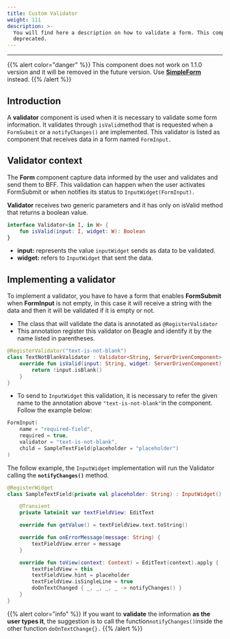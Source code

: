 ```yaml
---
title: Custom Validator
weight: 111
description: >-
  You will find here a description on how to validate a form. This component is
  deprecated.
---
```


---

{{% alert color="danger" %}}
This component does not work on 1.1.0 version and it will be removed in the future version. Use [**SimpleForm**](../../../../api/components/form/simple-form) instead. 
{{% /alert %}}

## Introduction

A **validator** component is used when it is necessary to validate some form information. It validates through `isValid`method that is  requested when a `FormSubmit` or a `notifyChanges()` are implemented. This validator is listed as component that receives data in a form named `FormInput.`

## Validator context

The **Form** component capture data informed by the user and validates and send them to BFF. This validation can happen when the user activates FormSubmit or when notifies its status to `InputWidget(FormInput).`

**Validator** receives two generic parameters and it has only on isValid method that returns a boolean value. 

```kotlin
interface Validator<in I, in W> {
    fun isValid(input: I, widget: W): Boolean
}
```

* **input:** represents the value `inputWidget` sends as data to be validated. 
* **widget:**  refers to `InputWidget` that sent the data.

## Implementing a validator

To implement a validator, you have to have a form that enables **FormSubmit** when **FormInput** is not empty, in this case it will receive a string with the data and then it will be validated if it is empty or not.

* The class that will validate the data is annotated as `@RegisterValidator`
* This annotation register this validator on Beagle and identify it by the name listed in parentheses. 

```kotlin
@RegisterValidator("text-is-not-blank")
class TextNotBlankValidator : Validator<String, ServerDrivenComponent> {
    override fun isValid(input: String, widget: ServerDrivenComponent): Boolean {
        return !input.isBlank()
    }
}
```

* To send to  `InputWidget` this validation, it is necessary to refer the given name to the annotation above  `"text-is-not-blank"`in the component. Follow the example below:

```kotlin
FormInput(
    name = "required-field",
    required = true,
    validator = "text-is-not-blank",
    child = SampleTextField(placeholder = "placeholder")
)
```

The follow example, the `InputWidget` implementation will run the Validator calling the **`notifyChanges()`** method. 

```kotlin
@RegisterWidget
class SampleTextField(private val placeholder: String) : InputWidget() {

    @Transient
    private lateinit var textFieldView: EditText

    override fun getValue() = textFieldView.text.toString()

    override fun onErrorMessage(message: String) {
        textFieldView.error = message
    }

    override fun toView(context: Context) = EditText(context).apply {
        textFieldView = this
        textFieldView.hint = placeholder
        textFieldView.isSingleLine = true
        doOnTextChanged { _, _, _, _ -> notifyChanges() }
    }
}
```

{{% alert color="info" %}}
If you want to **validate** the information **as the user types it**, the suggestion is to call the function`notifyChanges()`inside the other function `doOnTextChange{}.`
{{% /alert %}}
